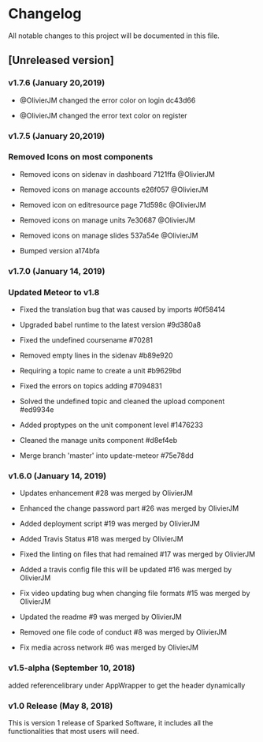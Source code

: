 # Changelog

All notable changes to this project will be documented in this file.

## [Unreleased version]
### v1.7.6 (January 20,2019)
- @OlivierJM changed the error color on login dc43d66

- @OlivierJM changed the error text color on register

### v1.7.5 (January 20,2019)
### Removed Icons on most components 

- Removed icons on sidenav in dashboard 7121ffa @OlivierJM

- Removed icons on manage accounts e26f057 @OlivierJM

- Removed icon on editresource page 71d598c @OlivierJM

- Removed icons on manage units 7e30687 @OlivierJM

- Removed icons on manage slides 537a54e @OlivierJM

- Bumped version a174bfa

### v1.7.0 (January 14, 2019)
### Updated Meteor to v1.8

- Fixed the translation bug that was caused by imports #0f58414

- Upgraded babel runtime to the latest version #9d380a8

- Fixed the undefined coursename #70281

- Removed empty lines in the sidenav #b89e920
 
- Requiring a topic name to create a unit #b9629bd

- Fixed the errors on topics adding #7094831

- Solved the undefined topic and cleaned the upload component #ed9934e

- Added proptypes on the unit component level #1476233

- Cleaned the manage units component #d8ef4eb

- Merge branch 'master' into update-meteor #75e78dd

### v1.6.0 (January 14, 2019)

- Updates enhancement #28 was merged by OlivierJM

- Enhanced the change password part #26 was merged by OlivierJM

- Added deployment script #19 was merged by OlivierJM

- Added Travis Status #18 was merged by OlivierJM

- Fixed the linting on files that had remained #17 was merged by OlivierJM

- Added a travis config file this will be updated #16 was merged by OlivierJM

- Fix video updating bug when changing file formats #15 was merged by OlivierJM

- Updated the readme #9 was merged by OlivierJM

- Removed one file code of conduct #8 was merged by OlivierJM

- Fix media across network #6 was merged by OlivierJM

### v1.5-alpha (September 10, 2018)

added referencelibrary under AppWrapper to get the header dynamically

### v1.0 Release (May 8, 2018)

This is version 1 release of Sparked Software, it includes all the functionalities that most users will need.
